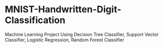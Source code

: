 # MNIST-Handwritten-Digit-Classification
Machine Learning Project Using Decision Tree Classifier, Support Vector Classifier, Logistic Regression, Random Forest Classifier
